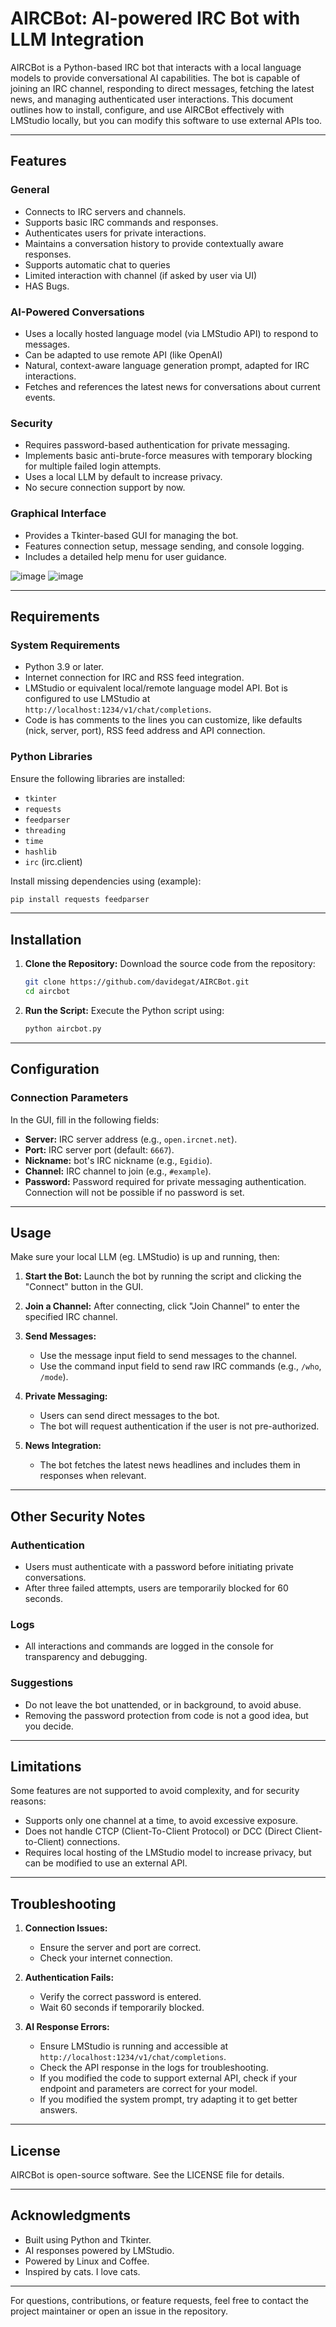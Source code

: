 # AIRCBot: AI-powered IRC Bot with LLM Integration

AIRCBot is a Python-based IRC bot that interacts with a local language models to provide conversational AI capabilities. The bot is capable of joining an IRC channel, responding to direct messages, fetching the latest news, and managing authenticated user interactions. This document outlines how to install, configure, and use AIRCBot effectively with LMStudio locally, but you can modify this software to use external APIs too. 

---

## Features

### General
- Connects to IRC servers and channels.
- Supports basic IRC commands and responses.
- Authenticates users for private interactions.
- Maintains a conversation history to provide contextually aware responses.
- Supports automatic chat to queries
- Limited interaction with channel (if asked by user via UI)
- HAS Bugs. 

### AI-Powered Conversations
- Uses a locally hosted language model (via LMStudio API) to respond to messages.
- Can be adapted to use remote API (like OpenAI)
- Natural, context-aware language generation prompt, adapted for IRC interactions.
- Fetches and references the latest news for conversations about current events.

### Security
- Requires password-based authentication for private messaging.
- Implements basic anti-brute-force measures with temporary blocking for multiple failed login attempts.
- Uses a local LLM by default to increase privacy. 
- No secure connection support by now. 

### Graphical Interface
- Provides a Tkinter-based GUI for managing the bot.
- Features connection setup, message sending, and console logging.
- Includes a detailed help menu for user guidance.

![image](https://github.com/user-attachments/assets/67a12f4c-50e7-40c6-9e25-5511240a2652)
![image](https://github.com/user-attachments/assets/cb734374-d2f3-4259-af7a-8a989ddb4b2c)

---

## Requirements

### System Requirements
- Python 3.9 or later.
- Internet connection for IRC and RSS feed integration.
- LMStudio or equivalent local/remote language model API. Bot is configured to use LMStudio at `http://localhost:1234/v1/chat/completions`.
- Code is has comments to the lines you can customize, like defaults (nick, server, port), RSS feed address and API connection.

### Python Libraries
Ensure the following libraries are installed:
- `tkinter`
- `requests`
- `feedparser`
- `threading`
- `time`
- `hashlib`
- `irc` (irc.client)
  

Install missing dependencies using (example):
```bash
pip install requests feedparser
```

---

## Installation

1. **Clone the Repository:**
   Download the source code from the repository:
   ```bash
   git clone https://github.com/davidegat/AIRCBot.git
   cd aircbot
   ```

2. **Run the Script:**
   Execute the Python script using:
   ```bash
   python aircbot.py
   ```

---

## Configuration

### Connection Parameters
In the GUI, fill in the following fields:
- **Server:** IRC server address (e.g., `open.ircnet.net`).
- **Port:** IRC server port (default: `6667`).
- **Nickname:** bot's IRC nickname (e.g., `Egidio`).
- **Channel:** IRC channel to join (e.g., `#example`).
- **Password:** Password required for private messaging authentication. Connection will not be possible if no password is set.

---

## Usage

Make sure your local LLM (eg. LMStudio) is up and running, then:

1. **Start the Bot:**
   Launch the bot by running the script and clicking the "Connect" button in the GUI.

2. **Join a Channel:**
   After connecting, click "Join Channel" to enter the specified IRC channel.

3. **Send Messages:**
   - Use the message input field to send messages to the channel.
   - Use the command input field to send raw IRC commands (e.g., `/who`, `/mode`).

4. **Private Messaging:**
   - Users can send direct messages to the bot.
   - The bot will request authentication if the user is not pre-authorized.

5. **News Integration:**
   - The bot fetches the latest news headlines and includes them in responses when relevant.

---

## Other Security Notes

### Authentication
- Users must authenticate with a password before initiating private conversations.
- After three failed attempts, users are temporarily blocked for 60 seconds.

### Logs
- All interactions and commands are logged in the console for transparency and debugging.

### Suggestions
- Do not leave the bot unattended, or in background, to avoid abuse.
- Removing the password protection from code is not a good idea, but you decide.
  
---

## Limitations

Some features are not supported to avoid complexity, and for security reasons:
- Supports only one channel at a time, to avoid excessive exposure.
- Does not handle CTCP (Client-To-Client Protocol) or DCC (Direct Client-to-Client) connections.
- Requires local hosting of the LMStudio model to increase privacy, but can be modified to use an external API.

---

## Troubleshooting

1. **Connection Issues:**
   - Ensure the server and port are correct.
   - Check your internet connection.

2. **Authentication Fails:**
   - Verify the correct password is entered.
   - Wait 60 seconds if temporarily blocked.

3. **AI Response Errors:**
   - Ensure LMStudio is running and accessible at `http://localhost:1234/v1/chat/completions`.
   - Check the API response in the logs for troubleshooting.
   - If you modified the code to support external API, check if your endpoint and parameters are correct for your model.
   - If you modified the system prompt, try adapting it to get better answers.

---

## License

AIRCBot is open-source software. See the LICENSE file for details.

---

## Acknowledgments

- Built using Python and Tkinter.
- AI responses powered by LMStudio.
- Powered by Linux and Coffee.
- Inspired by cats. I love cats.

---

For questions, contributions, or feature requests, feel free to contact the project maintainer or open an issue in the repository.

